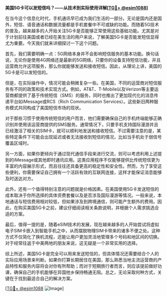 **美国5G卡可以发短信吗？——从技术到实际使用详解[[TG💪+ @esim1088](https://t.me/s/esim1088)]**

在当今这个信息化时代，手机通讯早已成为我们生活的一部分。无论是国内还是国外，短信、语音通话和数据流量都是手机套餐中不可或缺的功能。而随着5G技术的普及，越来越多的人开始关注5G卡是否能够正常使用这些基础功能。尤其是对于计划前往美国或者已经在美生活的用户来说，了解美国5G卡是否能发短信显得尤为重要。今天我们就来详细探讨一下这个问题。

首先，我们需要明确一点：5G网络本身并不会影响短信服务的基本功能。换句话说，无论你是使用4G网络还是最新的5G网络，只要你的设备支持短信功能，并且运营商允许这项服务，那么你就能够发送和接收短信。因此，从理论上讲，美国的5G卡是可以发短信的。

但是，在实际操作中，情况可能会稍微复杂一些。在美国，不同的运营商对短信服务有不同的政策和技术实现方式。例如，AT&T、T-Mobile以及Verizon等主要运营商都提供了基于传统短信（SMS）的服务，同时也推出了更加现代化的消息传递平台如iMessage或RCS（Rich Communication Services）。这些新旧两种服务模式共同构成了美国短信市场的现状。

对于那些习惯于使用传统短信的用户而言，他们需要确保自己的手机终端能够正确识别并使用该运营商提供的SMS服务。通常情况下，只要手机支持国际漫游并且已经激活了相关的SIM卡，就可以顺利地发送和接收短信。不过需要注意的是，某些特定条件下可能会出现延迟或者无法接收到短信的情况，比如当手机处于弱信号覆盖区域时。

另一方面，如果你更倾向于通过现代通信手段来进行交流，则可以考虑利用上述提到的iMessage或其他即时通讯应用。这类应用程序不仅能够提供比传统短信更为丰富的内容展示形式，而且往往还具备更高的稳定性和安全性。然而，为了享受这些便利，你需要保证自己拥有一个活跃有效的互联网连接，这样才能保证消息能够及时送达对方。

此外，还有一个值得特别注意的问题就是价格因素。在美国使用5G卡发送短信的成本取决于你所选择的具体资费套餐以及是否涉及国际漫游等情况。一般来说，本地通话与短信费用相对较低，但如果涉及到跨境通信，则可能产生额外的费用。因此，在购买美国5G卡之前，建议仔细阅读相关条款说明，并根据个人需求挑选合适的方案。

最后，值得一提的是，随着eSIM技术的发展，现在越来越多的人开始尝试将虚拟电子SIM卡嵌入到智能手机之中，从而摆脱物理SIM卡带来的诸多不便之处。这种方式不仅简化了换机流程，还能让用户更加灵活地管理多个号码和地区间的切换。对于经常往返于中美两地的朋友来说，这无疑是一个非常实用的选择。

综上所述，美国5G卡是完全可以用来发送短信的，但具体情况还需要结合个人的实际应用场景来判断。如果你打算长期居住在美国，那么熟悉当地主流运营商的产品特性和服务内容将会对你有所帮助；而对于短期旅行者而言，则应该提前做好功课，确保自己的手机能够在异国他乡保持畅通无阻。总之，无论采取何种方式，关键在于找到最适合自己的解决方案。

[[TG💪+ @esim1088](https://t.me/s/esim1088) ![Image](https://i.postimg.cc/4NQfJmqS/Snipaste-2025-05-13-00-14-12.png)]